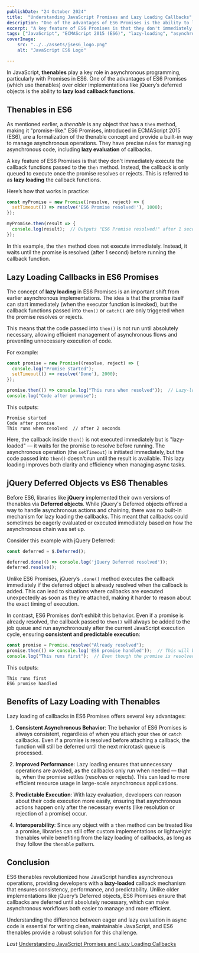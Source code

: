 ```yaml
---
publishDate: "24 October 2024"
title:  "Understanding JavaScript Promises and Lazy Loading Callbacks"
description: "One of the advantages of ES6 Promises is the ability to lazy load callback functions."
excerpt: "A key feature of ES6 Promises is that they don't immediately execute the callback functions passed to the `then` method. Instead, the callback is only queued to execute once the promise resolves or rejects."
tags: ["JavaScript", "ECMAScript 2015 (ES6)", "lazy-loading", "asynchronous"]
coverImage:
    src: "../../assets/jses6_logo.png"
    alt: "JavaScript ES6 Logo"

---
```


In JavaScript, **thenables** play a key role in asynchronous programming, particularly with Promises in ES6. One of the advantages of ES6 Promises (which use thenables) over older implementations like jQuery’s deferred objects is the ability to **lazy load callback functions**.

## Thenables in ES6

As mentioned earlier, a *thenable* is any object that has a `then` method, making it "promise-like." ES6 Promises, introduced in ECMAScript 2015 (ES6), are a formalization of the thenable concept and provide a built-in way to manage asynchronous operations. They have precise rules for managing asynchronous code, including **lazy evaluation** of callbacks.

A key feature of ES6 Promises is that they don't immediately execute the callback functions passed to the `then` method. Instead, the callback is only queued to execute once the promise resolves or rejects. This is referred to as **lazy loading** the callback functions.

Here’s how that works in practice:

```javascript
const myPromise = new Promise((resolve, reject) => {
  setTimeout(() => resolve('ES6 Promise resolved!'), 1000);
});

myPromise.then(result => {
  console.log(result);  // Outputs "ES6 Promise resolved!" after 1 second
});
```

In this example, the `then` method does not execute immediately. Instead, it waits until the promise is resolved (after 1 second) before running the callback function.

## Lazy Loading Callbacks in ES6 Promises

The concept of **lazy loading** in ES6 Promises is an important shift from earlier asynchronous implementations. The idea is that the promise itself can start immediately (when the executor function is invoked), but the callback functions passed into `then()` or `catch()` are only triggered when the promise resolves or rejects.

This means that the code passed into `then()` is not run until absolutely necessary, allowing efficient management of asynchronous flows and preventing unnecessary execution of code.

For example:

```javascript
const promise = new Promise((resolve, reject) => {
  console.log("Promise started");
  setTimeout(() => resolve('Done'), 2000);
});

promise.then(() => console.log("This runs when resolved"));  // Lazy-loaded
console.log("Code after promise");
```

This outputs:
```
Promise started
Code after promise
This runs when resolved  // after 2 seconds
```

Here, the callback inside `then()` is not executed immediately but is "lazy-loaded" — it waits for the promise to resolve before running. The asynchronous operation (the `setTimeout`) is initiated immediately, but the code passed into `then()` doesn't run until the result is available. This lazy loading improves both clarity and efficiency when managing async tasks.

## jQuery Deferred Objects vs ES6 Thenables

Before ES6, libraries like **jQuery** implemented their own versions of thenables via **Deferred objects**. While jQuery's Deferred objects offered a way to handle asynchronous actions and chaining, there was no built-in mechanism for lazy loading the callbacks. This meant that callbacks could sometimes be eagerly evaluated or executed immediately based on how the asynchronous chain was set up.

Consider this example with jQuery Deferred:

```javascript
const deferred = $.Deferred();

deferred.done(() => console.log('jQuery Deferred resolved'));
deferred.resolve();
```

Unlike ES6 Promises, jQuery’s `.done()` method executes the callback immediately if the deferred object is already resolved when the callback is added. This can lead to situations where callbacks are executed unexpectedly as soon as they're attached, making it harder to reason about the exact timing of execution.

In contrast, ES6 Promises don’t exhibit this behavior. Even if a promise is already resolved, the callback passed to `then()` will always be added to the job queue and run asynchronously after the current JavaScript execution cycle, ensuring **consistent and predictable execution**:

```javascript
const promise = Promise.resolve("Already resolved");
promise.then(() => console.log('ES6 promise handled'));  // This will be lazy-loaded and run after current cycle
console.log("This runs first");  // Even though the promise is resolved, this will log first
```

This outputs:
```
This runs first
ES6 promise handled
```

## Benefits of Lazy Loading with Thenables

Lazy loading of callbacks in ES6 Promises offers several key advantages:

1. **Consistent Asynchronous Behavior**: The behavior of ES6 Promises is always consistent, regardless of when you attach your `then` or `catch` callbacks. Even if a promise is resolved before attaching a callback, the function will still be deferred until the next microtask queue is processed.

2. **Improved Performance**: Lazy loading ensures that unnecessary operations are avoided, as the callbacks only run when needed — that is, when the promise settles (resolves or rejects). This can lead to more efficient resource usage in large-scale asynchronous applications.

3. **Predictable Execution**: With lazy evaluation, developers can reason about their code execution more easily, ensuring that asynchronous actions happen only after the necessary events (like resolution or rejection of a promise) occur.

4. **Interoperability**: Since any object with a `then` method can be treated like a promise, libraries can still offer custom implementations or lightweight thenables while benefiting from the lazy loading of callbacks, as long as they follow the `thenable` pattern.

## Conclusion

ES6 thenables revolutionized how JavaScript handles asynchronous operations, providing developers with a **lazy-loaded** callback mechanism that ensures consistency, performance, and predictability. Unlike older implementations like jQuery’s Deferred objects, ES6 Promises ensure that callbacks are deferred until absolutely necessary, which can make asynchronous workflows both easier to manage and more efficient.

Understanding the difference between eager and lazy evaluation in async code is essential for writing clean, maintainable JavaScript, and ES6 thenables provide a robust solution for this challenge.

*Last* [Understanding JavaScript Promises and Lazy Loading Callbacks]('/posts/javascript-promises-and-thenables')

